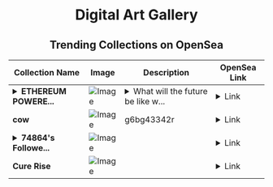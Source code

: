 <div align="center">

# Digital Art Gallery

## Trending Collections on OpenSea

| Collection Name                       | Image                                                                                     | Description                       | OpenSea Link                                                                                          |
|---------------------------------------|-------------------------------------------------------------------------------------------|-----------------------------------|--------------------------------------------------------------------------------------------------------|
| **<details><summary>ETHEREUM POWERE...</summary>ETHEREUM POWERED FUTURE</details>** | ![Image](https://i.seadn.io/s/raw/files/4e47937c7aa96b8c9556e41ab9bfe9ac.jpg?w=500&auto=format?w=200&auto=format) | <details><summary>What will the future be like w...</summary>What will the future be like when Ethereum is set free!</details> | <details><summary>Link</summary>[ETHEREUM POWERED FUTURE](https://opensea.io/collection/ethereum-powered-future)</details> |
| **cow** | ![Image](https://i.seadn.io/s/raw/files/29ec4f8b1ad12b61e112f6b753df9756.jpg?w=500&auto=format?w=200&auto=format) | g6bg43342r | <details><summary>Link</summary>[cow](https://opensea.io/collection/cow-126)</details> |
| **<details><summary>74864's Followe...</summary>74864's Follower</details>** | ![Image](https://i.seadn.io/s/raw/files/19f9f090920392cc3650cbdf4361755b.png?w=500&auto=format?w=200&auto=format) |  | <details><summary>Link</summary>[74864's Follower](https://opensea.io/collection/74864-s-follower)</details> |
| **Cure Rise** | ![Image](https://i.seadn.io/s/raw/files/4db3df79b953832fc5b35b6c144ab0b8.jpg?w=500&auto=format?w=200&auto=format) |  | <details><summary>Link</summary>[Cure Rise](https://opensea.io/collection/cure-rise)</details> |

</div>